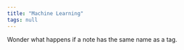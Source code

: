 ```yaml
---
title: "Machine Learning"
tags: null
---
```


Wonder what happens if a note has the same name as a tag.